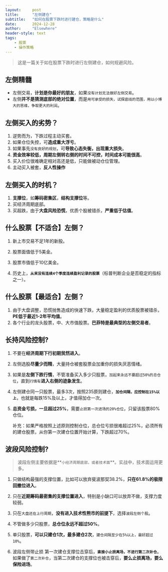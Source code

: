 ```yaml
---
layout: 	post
title: 		"左侧建仓"
subtitle: 	"如何在股票下跌时进行建仓，策略是什么"
date:       2024-12-28
author: 	"Elsewhere"
header-style: text
tags:
    - 股票
    - 操作策略
---
```


> 这是一篇关于如在股票下跌时进行左侧建仓，如何规避风险。



## 左侧精髓

- 左侧交易，**计划是你最好的朋友**，如果`没有计划无法做好左侧交易`。
- 左侧**并不是猜测底部的绝对位置**，而是`用可承受的损失，试探底线的范围，用以小博大的思维，争取更大的利润`。

## 左侧买入的劣势？
1. 逆势而为，下跌过程主动买套。
2. 如果仓位失控，可**造成重大浮亏**。
3. 如果事先`没有良好的规划`，可**导致心态失衡，出现重大损失**。
4. **资金效率较低，周期左侧转右侧的时间不可控，时间成本可能很高**。
5. 买入价位很难确定相对高还是低，只能做被动仓位管理。
6. 主动买入被套，**反人性操作**

## 左侧买入的时机？
1. **支撑位**，如**筹码密集区**，**结构支撑位**等。
2. 买经济周期底部。
3. 买超跌，由于**大盘风险恐慌**，优质个股被错杀，**严重低于估值**。

## 什么股票【不适合】左侧？
1. 新上市交易不足1年的新股。

2. 股票面值低于5美金。
3. 股票市值低于10亿美金。
4. 历史上，**`从来没有连续4个季度连续盈利记录的股票`**（标普判断企业是否稳定的指标之一）。

## 什么股票【最适合】左侧？
1. 由于大盘调整，恐慌抛售造成的快速下跌，大量稳定盈利的优质股票被错杀，**PE低于最近1-2年平均值**。
2. 各个行业的龙头股票，中、大市值股票。**巴菲特是最典型的左侧交易者**。



## 长持风险控制?

1. 不要在**经济周期下行初期贸然进入**。

2. 左侧选股**尽量少而精**，大量持仓被套股票会加重你的损失厌恶情绪。

3. 如果是**左侧下跌行情**，不管准备买入多少只股票，`加起来永远不要超过50%的总仓位`，直到`行情有`**进入右侧的迹象发生**。

4. 左侧建仓同一只股票，最多3次，按照235原则建仓，**`加仓间隔，应控制在15%以上`**，也就是每跌15%及以上，才值得加仓一次。

5. **总资金亏损，一旦超过25%**，需要`止损第一次进场的20%仓位`，只留该股票80%仓位。

   补充：如果严格按照上述原则控制仓位，总仓位亏损很难超过25%，必须所有的建仓股票，从你第一次建仓位置开始计算，下跌超过70%。



## 波段风险控制?

> 波段左侧主要依据是**`小经济周期底部，或者技术面`**。实战中，技术面运用更多。

1. 只做结构最强的支撑位置，比如可以放弃斐波那契38.2%，**只在61.8%的极限回撤位进入**。
2. 只在**近期筹码最密集的支撑位置进入**，特别是小缺口可以放弃不做，支撑力度较弱。
3. 只在`大盘还在上行周期`，**没有进入技术性熊市的前提下**，选择`波段左侧个股`。
4. 不管做多少只股票，**总仓位永远不超过50%**。
5. 单只股票，**可以只建仓1次，最多建仓2次**，`建仓间隔至少在5%以上，最好超过10%`。

6. 波段左侧带止损
   	第一次建仓支撑位击穿后，**`直接小止损离场，不进行第二次补仓`**。
       如果做了`第二次补仓`，当第二次建仓的支撑位也被击穿后，**要么止损离场，要么保险进场**。
